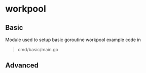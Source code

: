 # workpool

## Basic
Module used to setup basic goroutine workpool example code in 
> cmd/basic/main.go

## Advanced
